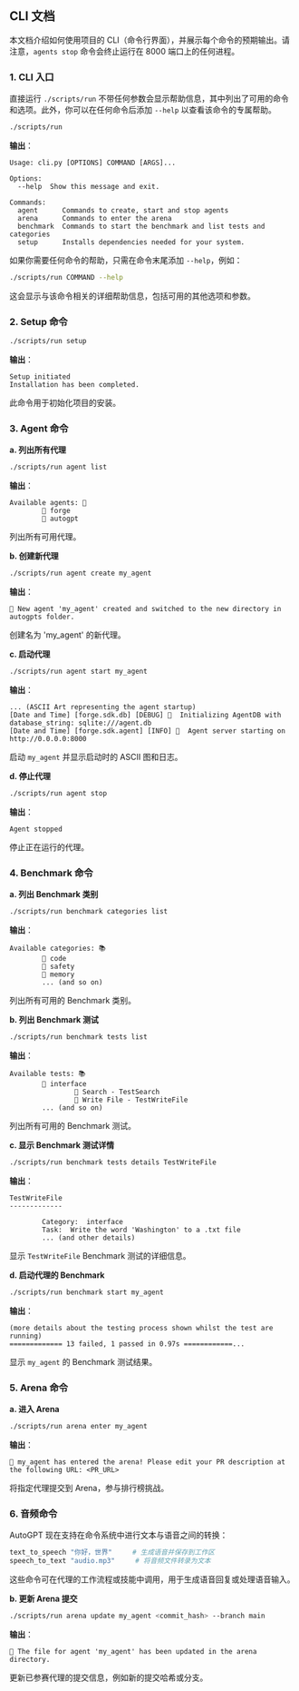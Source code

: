 ## CLI 文档

本文档介绍如何使用项目的 CLI（命令行界面），并展示每个命令的预期输出。请注意，`agents stop` 命令会终止运行在 8000 端口上的任何进程。

### 1. CLI 入口

直接运行 `./scripts/run` 不带任何参数会显示帮助信息，其中列出了可用的命令和选项。此外，你可以在任何命令后添加 `--help` 以查看该命令的专属帮助。

```sh
./scripts/run
```

**输出**：

```
Usage: cli.py [OPTIONS] COMMAND [ARGS]...

Options:
  --help  Show this message and exit.

Commands:
  agent      Commands to create, start and stop agents
  arena      Commands to enter the arena
  benchmark  Commands to start the benchmark and list tests and categories
  setup      Installs dependencies needed for your system.
```

如果你需要任何命令的帮助，只需在命令末尾添加 `--help`，例如：

```sh
./scripts/run COMMAND --help
```

这会显示与该命令相关的详细帮助信息，包括可用的其他选项和参数。

### 2. Setup 命令

```sh
./scripts/run setup
```

**输出**：

```
Setup initiated
Installation has been completed.
```

此命令用于初始化项目的安装。

### 3. Agent 命令

**a. 列出所有代理**

```sh
./scripts/run agent list
```

**输出**：

```
Available agents: 🤖
        🐙 forge
        🐙 autogpt
```

列出所有可用代理。

**b. 创建新代理**

```sh
./scripts/run agent create my_agent
```

**输出**：

```
🎉 New agent 'my_agent' created and switched to the new directory in autogpts folder.
```

创建名为 'my_agent' 的新代理。

**c. 启动代理**

```sh
./scripts/run agent start my_agent
```

**输出**：

```
... (ASCII Art representing the agent startup)
[Date and Time] [forge.sdk.db] [DEBUG] 🐛  Initializing AgentDB with database_string: sqlite:///agent.db
[Date and Time] [forge.sdk.agent] [INFO] 📝  Agent server starting on http://0.0.0.0:8000
```

启动 `my_agent` 并显示启动时的 ASCII 图和日志。

**d. 停止代理**

```sh
./scripts/run agent stop
```

**输出**：

```
Agent stopped
```

停止正在运行的代理。

### 4. Benchmark 命令

**a. 列出 Benchmark 类别**

```sh
./scripts/run benchmark categories list
```

**输出**：

```
Available categories: 📚
        📖 code
        📖 safety
        📖 memory
        ... (and so on)
```

列出所有可用的 Benchmark 类别。

**b. 列出 Benchmark 测试**

```sh
./scripts/run benchmark tests list
```

**输出**：

```
Available tests: 📚
        📖 interface
                🔬 Search - TestSearch
                🔬 Write File - TestWriteFile
        ... (and so on)
```

列出所有可用的 Benchmark 测试。

**c. 显示 Benchmark 测试详情**

```sh
./scripts/run benchmark tests details TestWriteFile
```

**输出**：

```
TestWriteFile
-------------

        Category:  interface
        Task:  Write the word 'Washington' to a .txt file
        ... (and other details)
```

显示 `TestWriteFile` Benchmark 测试的详细信息。

**d. 启动代理的 Benchmark**

```sh
./scripts/run benchmark start my_agent
```

**输出**：

```
(more details about the testing process shown whilst the test are running)
============= 13 failed, 1 passed in 0.97s ============...
```

显示 `my_agent` 的 Benchmark 测试结果。

### 5. Arena 命令

**a. 进入 Arena**

```sh
./scripts/run arena enter my_agent
```

**输出**：

```
🚀 my_agent has entered the arena! Please edit your PR description at the following URL: <PR_URL>
```

将指定代理提交到 Arena，参与排行榜挑战。

### 6. 音频命令

AutoGPT 现在支持在命令系统中进行文本与语音之间的转换：

```sh
text_to_speech "你好，世界"     # 生成语音并保存到工作区
speech_to_text "audio.mp3"     # 将音频文件转录为文本
```

这些命令可在代理的工作流程或技能中调用，用于生成语音回复或处理语音输入。

**b. 更新 Arena 提交**

```sh
./scripts/run arena update my_agent <commit_hash> --branch main
```

**输出**：

```
🚀 The file for agent 'my_agent' has been updated in the arena directory.
```

更新已参赛代理的提交信息，例如新的提交哈希或分支。
